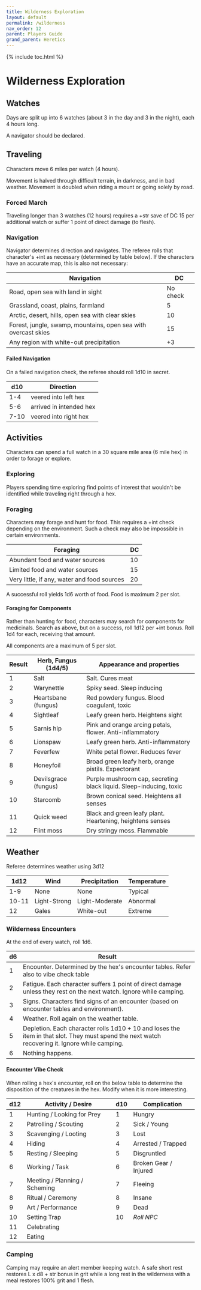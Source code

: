 ```yaml
---
title: Wilderness Exploration
layout: default
permalink: /wilderness
nav_order: 12
parent: Players Guide
grand_parent: Heretics
---
```

{% include toc.html %}

# Wilderness Exploration

## Watches
Days are split up into 6 watches (about 3 in the day and 3 in the night), each 4 hours long. 

A navigator should be declared. 

## Traveling
Characters move 6 miles per watch (4 hours).

Movement is halved through difficult terrain, in darkness, and in bad weather. Movement is doubled when riding a mount or going solely by road. 

### Forced March
Traveling longer than 3 watches (12 hours) requires a +str save of DC 15 per additional watch or suffer 1 point of direct damage (to flesh). 

### Navigation
Navigator determines direction and navigates. The referee rolls that character's +int as necessary (determined by table below). If the characters have an accurate map, this is also not necessary:

| Navigation                                                     | DC       |
| -------------------------------------------------------------- | -------- |
| Road, open sea with land in sight                              | No check |
| Grassland, coast, plains, farmland                             | 5        |
| Arctic, desert, hills, open sea with clear skies               | 10       |
| Forest, jungle, swamp, mountains, open sea with overcast skies | 15       |
| Any region with white-out precipitation                        | +3       |

#### Failed Navigation
On a failed navigation check, the referee should roll 1d10 in secret. 

| d10  | Direction               |
| ---- | ----------------------- |
| 1-4  | veered into left hex    |
| 5-6  | arrived in intended hex |
| 7-10 | veered into right hex   |



## Activities
Characters can spend a full watch in a 30 square mile area (6 mile hex) in order to forage or explore. 

### Exploring 
Players spending time exploring find points of interest that wouldn't be identified while traveling right through a hex. 

### Foraging  
Characters may forage and hunt for food. This requires a +int check depending on the environment. Such a check may also be impossible in certain environments. 

| Foraging                                    | DC  |
| ------------------------------------------- | --- |
| Abundant food and water sources             | 10  |
| Limited food and water sources              | 15  |
| Very little, if any, water and food sources | 20  |


A successful roll yields 1d6 worth of food. Food is maximum 2 per slot.

#### Foraging for Components

Rather than hunting for food, characters may search for components for medicinals. Search as above, but on a success, roll 1d12 per +int bonus. Roll 1d4 for each, receiving that amount. 

All components are a maximum of 5 per slot. 

| Result | Herb, Fungus (1d4/5) | Appearance and properties                                          |
| ------ | -------------------- | ------------------------------------------------------------------ |
| 1      | Salt                 | Salt. Cures meat                                                   |
| 2      | Warynettle           | Spiky seed. Sleep inducing                                         |
| 3      | Heartsbane (fungus)  | Red powdery fungus. Blood coagulant, toxic                         |
| 4      | Sightleaf            | Leafy green herb. Heightens sight                                  |
| 5      | Sarnis hip           | Pink and orange arcing petals, flower. Anti-inflammatory           |
| 6      | Lionspaw             | Leafy green herb. Anti-inflammatory                                |
| 7      | Feverfew             | White petal flower. Reduces fever                                  |
| 8      | Honeyfoil            | Broad green leafy herb, orange pistils. Expectorant                |
| 9      | Devilsgrace (fungus) | Purple mushroom cap, secreting black liquid. Sleep-inducing, toxic |
| 10     | Starcomb             | Brown conical seed. Heightens all senses                           |
| 11     | Quick weed           | Black and green leafy plant. Heartening, heightens senses          |
| 12     | Flint moss           | Dry stringy moss. Flammable                                        |


## Weather
Referee determines weather using 3d12

| 1d12  | Wind         | Precipitation  | Temperature |
| ----- | ------------ | -------------- | ----------- |
| 1-9   | None         | None           | Typical     |
| 10-11 | Light-Strong | Light-Moderate | Abnormal    |
| 12    | Gales        | White-out      | Extreme     |



### Wilderness Encounters
At the end of every watch, roll 1d6. 

| d6  | Result                                                                                                                                         |
| --- | ---------------------------------------------------------------------------------------------------------------------------------------------- |
| 1   | Encounter. Determined by the hex's encounter tables. Refer also to vibe check table                                                            |
| 2   | Fatigue. Each character suffers 1 point of direct damage unless they rest on the next watch. Ignore while camping.                             |
| 3   | Signs. Characters find signs of an encounter (based on encounter tables and environment).                                                      |
| 4   | Weather. Roll again on the weather table.                                                                                                      |
| 5   | Depletion. Each character rolls 1d10 + 10 and loses the item in that slot. They must spend the next watch recovering it. Ignore while camping. |
| 6   | Nothing happens.                                                                                                                                               |

#### Encounter Vibe Check
When rolling a hex's encounter, roll on the below table to determine the disposition of the creatures in the hex. Modify when it is more interesting. 


| d12 | Activity / Desire             | d10 | Complication          |
| --- | ----------------------------- | --- | --------------------- |
| 1   | Hunting / Looking for Prey    | 1   | Hungry                |
| 2   | Patrolling / Scouting         | 2   | Sick / Young          |
| 3   | Scavenging / Looting          | 3   | Lost                  |
| 4   | Hiding                        | 4   | Arrested / Trapped    |
| 5   | Resting / Sleeping            | 5   | Disgruntled           |
| 6   | Working / Task                | 6   | Broken Gear / Injured |
| 7   | Meeting / Planning / Scheming | 7   | Fleeing               |
| 8   | Ritual / Ceremony             | 8   | Insane                |
| 9   | Art / Performance             | 9   | Dead                  |
| 10  | Setting Trap                  | 10  | *Roll NPC*            |
| 11  | Celebrating                   |     |                       |
| 12  | Eating                        |     |                       |


### Camping 
Camping may require an alert member keeping watch. A safe short rest restores L x d8 + str bonus in grit while a long rest in the wilderness with a meal restores 100% grit and 1 flesh. 

